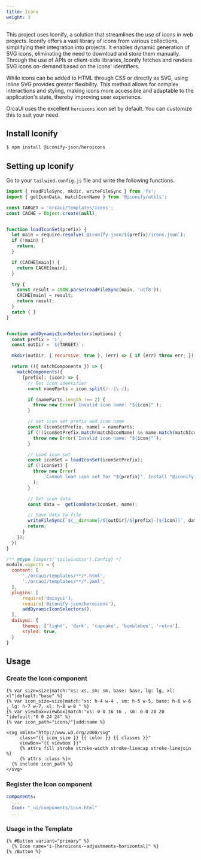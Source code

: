 ```yaml
---
title: Icons
weight: 3
---
```


This project uses Iconify, a solution that streamlines the use of icons in web projects. Iconify offers a vast library of icons from various collections, simplifying their integration into projects. It enables dynamic generation of SVG icons, eliminating the need to download and store them manually. Through the use of APIs or client-side libraries, Iconify fetches and renders SVG icons on-demand based on the icons' identifiers.

While icons can be added to HTML through CSS or directly as SVG, using inline SVG provides greater flexibility. This method allows for complex interactions and styling, making icons more accessible and adaptable to the application's state, thereby improving user experience.

OrcaUI uses the excellent `heroicons` icon set by default. You can customize this to suit your need.

## Install Iconify

```bash
$ npm install @iconify-json/heroicons
```

## Setting up Iconify

Go to your `tailwind.config.js` file and write the following functions.

```javascript
import { readFileSync, mkdir, writeFileSync } from 'fs';
import { getIconData, matchIconName } from '@iconify/utils';

const TARGET = 'orcaui/templates/icons';
const CACHE = Object.create(null);


function loadIconSet(prefix) {
  let main = require.resolve(`@iconify-json/${prefix}/icons.json`);
  if (!main) {
    return;
  }

  if (CACHE[main]) {
    return CACHE[main];
  }

  try {
    const result = JSON.parse(readFileSync(main, 'utf8'));
    CACHE[main] = result;
    return result;
  }
  catch { }
}


function addDynamicIconSelectors(options) {
  const prefix = 'i';
  const outDir = `${TARGET}`;

  mkdir(outDir, { recursive: true }, (err) => { if (err) throw err; });

  return (({ matchComponents }) => {
    matchComponents({
      [prefix]: (icon) => {
        // Get icon identifier
        const nameParts = icon.split(/--|\:/);

        if (nameParts.length !== 2) {
          throw new Error(`Invalid icon name: "${icon}"`); 
        }

        // Get icon set prefix and icon name
        const [iconSetPrefix, name] = nameParts;
        if (!(iconSetPrefix.match(matchIconName) && name.match(matchIconName))) {
          throw new Error(`Invalid icon name: "${icon}"`);
        }

        // Load icon set
        const iconSet = loadIconSet(iconSetPrefix);
        if (!iconSet) {
          throw new Error(
              `Cannot load icon set for "${prefix}". Install "@iconify-json/${prefix}" as dev dependency?`
          );
        }

        // Get icon data
        const data =  getIconData(iconSet, name);

        // Save data to file
        writeFileSync(`${__dirname}/${outDir}/${prefix}-[${icon}]`, data['body']);
        return;
      }
    });
  })
}

/** @type {import('tailwindcss').Config} */
module.exports = {
  content: [
      './orcaui/templates/**/*.html',
      './orcaui/templates/**/*.yaml',
  ],
  plugins: [
      require('daisyui'),
      require('@iconify-json/heroicons'),
      addDynamicIconSelectors(),
  ],
  daisyui: {
      themes: ['light', 'dark', 'cupcake', 'bumblebee', 'retro'],
      styled: true,
  }
}
```

## Usage

### Create the Icon component 

```django
{% var size=size|match:"xs: xs, sm: sm, base: base, lg: lg, xl: xl"|default:"base" %}
{% var icon_size=size|match:"xs: h-4 w-4 , sm: h-5 w-5, base: h-6 w-6 , lg: h-7 w-7, xl: h-8 w-8 " %}
{% var viewbox=viewbox|match:"xs: 0 0 16 16 , sm: 0 0 20 20 "|default:"0 0 24 24" %}
{% var icon_path="icons/"|add:name %}

<svg xmlns="http://www.w3.org/2000/svg"
     class="{{ icon_size }} {{ color }} {{ classes }}"
     viewBox="{{ viewbox }}"
     {% attrs fill stroke stroke-width stroke-linecap stroke-linejoin %}
     {% attrs :class %}>
  {% include icon_path %}
</svg>
```

### Register the Icon component

```yaml
components:
  ...
  Icon: "_ui/components/icon.html"
  ...
```

### Usage in the Template

```django
{% #Button variant="primary" %}
  {% Icon name="i-[heroicons--adjustments-horizontal]" %}
{% /Button %}
```

